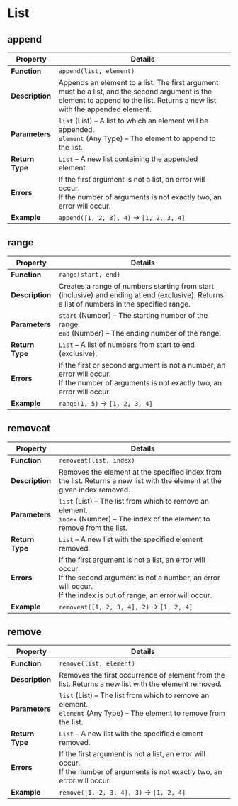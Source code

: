 # List

## append

| Property | Details |
|----------|---------|
| **Function** | `append(list, element)` |
| **Description** | Appends an element to a list. The first argument must be a list, and the second argument is the element to append to the list. Returns a new list with the appended element. |
| **Parameters** | `list` (List) – A list to which an element will be appended.<br>`element` (Any Type) – The element to append to the list. |
| **Return Type** | `List` – A new list containing the appended element. |
| **Errors** | If the first argument is not a list, an error will occur.<br>If the number of arguments is not exactly two, an error will occur. |
| **Example** | `append([1, 2, 3], 4)` → `[1, 2, 3, 4]` |

## range

| Property | Details |
|----------|---------|
| **Function** | `range(start, end)` |
| **Description** | Creates a range of numbers starting from start (inclusive) and ending at end (exclusive). Returns a list of numbers in the specified range. |
| **Parameters** | `start` (Number) – The starting number of the range.<br>`end` (Number) – The ending number of the range. |
| **Return Type** | `List` – A list of numbers from start to end (exclusive). |
| **Errors** | If the first or second argument is not a number, an error will occur.<br>If the number of arguments is not exactly two, an error will occur. |
| **Example** | `range(1, 5)` → `[1, 2, 3, 4]` |

## removeat

| Property | Details |
|----------|---------|
| **Function** | `removeat(list, index)` |
| **Description** | Removes the element at the specified index from the list. Returns a new list with the element at the given index removed. |
| **Parameters** | `list` (List) – The list from which to remove an element.<br>`index` (Number) – The index of the element to remove from the list. |
| **Return Type** | `List` – A new list with the specified element removed. |
| **Errors** | If the first argument is not a list, an error will occur.<br>If the second argument is not a number, an error will occur.<br>If the index is out of range, an error will occur. |
| **Example** | `removeat([1, 2, 3, 4], 2)` → `[1, 2, 4]` |

## remove

| Property | Details |
|----------|---------|
| **Function** | `remove(list, element)` |
| **Description** | Removes the first occurrence of element from the list. Returns a new list with the element removed. |
| **Parameters** | `list` (List) – The list from which to remove an element.<br>`element` (Any Type) – The element to remove from the list. |
| **Return Type** | `List` – A new list with the specified element removed. |
| **Errors** | If the first argument is not a list, an error will occur.<br>If the number of arguments is not exactly two, an error will occur. |
| **Example** | `remove([1, 2, 3, 4], 3)` → `[1, 2, 4]` |